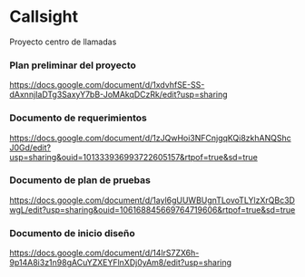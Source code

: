 # Callsight
Proyecto centro de llamadas

### Plan preliminar del proyecto
https://docs.google.com/document/d/1xdvhfSE-SS-dAxnnjIaDTg3SaxyY7bB-JoMAkqDCzRk/edit?usp=sharing

### Documento de requerimientos
https://docs.google.com/document/d/1zJQwHoi3NFCnjgqKQi8zkhANQShcJ0Gd/edit?usp=sharing&ouid=101333936993722605157&rtpof=true&sd=true

### Documento de plan de pruebas
https://docs.google.com/document/d/1ayl6gUUWBUgnTLovoTLYlzXrQBc3DwgL/edit?usp=sharing&ouid=106168845669764719606&rtpof=true&sd=true

### Documento de inicio diseño
https://docs.google.com/document/d/14lrS7ZX6h-9p14A8i3z1n98gACuYZXEYFlnXDj0yAm8/edit?usp=sharing
